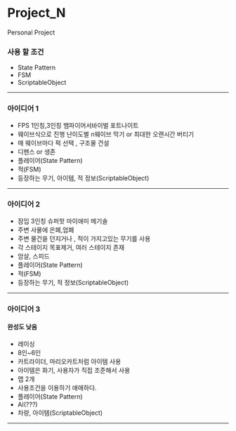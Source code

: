 # Project_N
Personal Project

### 사용 할 조건 
- State Pattern 
- FSM
- ScriptableObject

---

### 아이디어 1
- FPS 1인칭,3인칭 뱀파이어서바이벌 포트나이트
- 웨이브식으로 진행  난이도별 n웨이브 막기 or 최대한 오랜시간 버티기
- 매 웨이브마다 퍽 선택 , 구조물 건설
- 디펜스 or 생존
- 플레이어(State Pattern)
- 적(FSM)
- 등장하는 무기, 아이템, 적 정보(ScriptableObject)
---
 
### 아이디어 2
- 잠입 3인칭 슈퍼핫 마이애미 메기솔
- 주변 사물에 은폐,엄폐
- 주변 물건을 던지거나 , 적이 가지고있는 무기를 사용
- 각 스테이지 목표제거, 여러 스테이지 존재 
- 암살, 스피드
- 플레이어(State Pattern)
- 적(FSM)
- 등장하는 무기, 적 정보(ScriptableObject)
---

### 아이디어 3
#### 완성도 낮음
- 레이싱 
- 8인~6인 
- 카트라이더, 마리오카트처럼 아이템 사용
- 아이템은 화기, 사용자가 직접 조준해서 사용
- 맵 2개
- 사용조건을 이용하기 애매하다.
- 플레이어(State Pattern)
- AI(???)
- 차량, 아이템(ScriptableObject)
---
